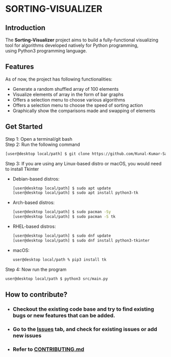 # SORTING-VISUALIZER

## Introduction
The **Sorting-Visualizer** project aims to build a fully-functional visualizing tool for algorithms developed natively for Python programming, <br> 
using Python3 programming language.

## Features
As of now, the project has following functionalities:
- Generate a random shuffled array of 100 elements
- Visualize elements of array in the form of bar graphs
- Offers a selection menu to choose various algorithms
- Offers a selection menu to choose the speed of sorting action
- Graphically show the comparisons made and swapping of elements

## Get Started
Step 1: Open a terminal/git bash <br>
Step 2: Run the following command <br>
```bash
[user@desktop local/path] $ git clone https://github.com/Kunal-Kumar-Sahoo/SortingVisualizer.git
```

Step 3: If you are using any Linux-based distro or macOS, you would need to install Tkinter<br>
- Debian-based distros:
  ```bash
  [user@desktop local/path] $ sudo apt update
  [user@desktop local/path] $ sudo apt install python3-tk
  ```
- Arch-based distros:
  ```bash
  [user@desktop local/path] $ sudo pacman -Sy
  [user@desktop local/path] $ sudo pacman -S tk 
  ```   
- RHEL-based distros:
  ```bash
  [user@desktop local/path] $ sudo dnf update
  [user@desktop local/path] $ sudo dnf install python3-tkinter 
  ```  
- macOS:
  ```zsh
  user@desktop local/path % pip3 install tk
  ```  
  
Step 4: Now run the program <br>
  ```bash
  user@desktop local/path $ python3 src/main.py
  ```

## How to contribute?
- ### Checkout the existing code base and try to find existing bugs or new features that can be added.
- ### Go to the [Issues](https://github.com/Kunal-Kumar-Sahoo/SortingVisualizer/issues) tab, and check for existing issues or add new issues
- ### Refer to [CONTRIBUTING.md](CONTRIBUTING.md)


